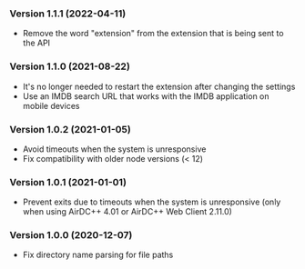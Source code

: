 ### Version 1.1.1 (2022-04-11)

- Remove the word "extension" from the extension that is being sent to the API

### Version 1.1.0 (2021-08-22)

- It's no longer needed to restart the extension after changing the settings
- Use an IMDB search URL that works with the IMDB application on mobile devices

### Version 1.0.2 (2021-01-05)

- Avoid timeouts when the system is unresponsive
- Fix compatibility with older node versions (< 12)

### Version 1.0.1 (2021-01-01)

- Prevent exits due to timeouts when the system is unresponsive (only when using AirDC++ 4.01 or AirDC++ Web Client 2.11.0)

### Version 1.0.0 (2020-12-07)

- Fix directory name parsing for file paths
